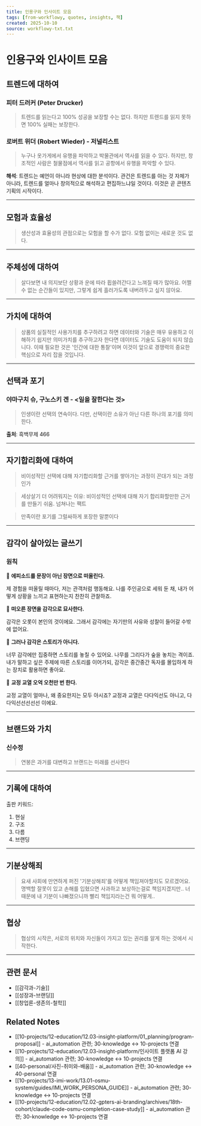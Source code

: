```yaml
---
title: 인용구와 인사이트 모음
tags: [from-workflowy, quotes, insights, 책]
created: 2025-10-10
source: workflowy-txt.txt
---
```


# 인용구와 인사이트 모음

## 트렌드에 대하여

### 피터 드러커 (Peter Drucker)

> 트렌드를 읽는다고 100% 성공을 보장할 수는 없다. 하지만 트렌드를 읽지 못하면 100% 실패는 보장한다.

### 로버트 위더 (Robert Wieder) - 저널리스트

> 누구나 옷가게에서 유행을 파악하고 박물관에서 역사를 읽을 수 있다. 하지만, 창조적인 사람은 철물점에서 역사를 읽고 공항에서 유행을 파악할 수 있다.

**해석**: 트렌드는 예언이 아니라 현상에 대한 분석이다. 관건은 트렌드를 아는 것 자체가 아니라, 트렌드를 얼마나 창의적으로 해석하고 편집하느냐일 것이다. 이것은 곧 콘텐츠 기획의 시작이다.

---

## 모험과 효율성

> 생산성과 효율성의 관점으로는 모험을 할 수가 없다. 모험 없이는 새로운 것도 없다.

---

## 주체성에 대하여

> 살다보면 내 의지보단 상황과 운에 따라 휩쓸려간다고 느껴질 때가 많아요. 어쩔 수 없는 순간들이 있지만, 그렇게 쉽게 흘러가도록 내버려두고 싶지 않아요.

---

## 가치에 대하여

> 상품의 실질적인 사용가치를 추구하려고 하면 데이터와 기술은 매우 유용하고 이해하기 쉽지만 의미가치를 추구하고자 한다면 데이터도 기술도 도움이 되지 않습니다. 이때 필요한 것은 '인간에 대한 통찰'이며 이것이 앞으로 경쟁력의 중요한 핵심으로 자리 잡을 것입니다.

---

## 선택과 포기

### 야마구치 슈, 구노스키 겐 - <일을 잘한다는 것>

> 인생이란 선택의 연속이다. 다만, 선택이란 소유가 아닌 다른 하나의 포기를 의미한다.

**출처**: 흑백무제 466

---

## 자기합리화에 대하여

> 비이성적인 선택에 대해 자기합리화할 근거를 쌓아가는 과정이 꼰대가 되는 과정인가

> 세상살기 더 어려워지는 이유: 비이성적인 선택에 대해 자기 합리화할만한 근거를 만들기 쉬움. 넘쳐나는 팩트

> 만족이란 포기를 그럴싸하게 포장한 말뿐이다

---

## 감각이 살아있는 글쓰기

### 원칙

📌 **에피소드를 문장이 아닌 장면으로 떠올린다.**

제 경험을 떠올릴 때마다, 저는 관객처럼 행동해요. 나를 주인공으로 세워 둔 채, 내가 어떻게 상황을 느끼고 표현하는지 찬찬히 관찰하죠.

📌 **떠오른 장면을 감각으로 묘사한다.**

감각은 오롯이 본인의 것이에요. 그래서 감각에는 자기만의 사유와 성찰이 들어갈 수밖에 없어요.

📌 **그러나 감각은 스토리가 아니다.**

너무 감각에만 집중하면 스토리를 놓칠 수 있어요. 나무를 그리다가 숲을 놓치는 격이죠. 내가 말하고 싶은 주제에 따른 스토리를 이어가되, 감각은 중간중간 독자를 몰입하게 하는 장치로 활용하면 좋아요.

📌 **교정 교열 오억 오천만 번 한다.**

교정 교열이 얼마나, 왜 중요한지는 모두 아시죠? 교정과 교열은 다다익선도 아니고, 다다익선선선선선 이에요.

---

## 브랜드와 가치

### 신수정

> 연봉은 과거를 대변하고 브랜드는 미래를 선사한다

---

## 기록에 대하여

출판 키워드:
1. 현실
2. 구조
3. 다름
4. 브랜딩

---

## 기분상해죄

> 요새 사회에 만연하게 퍼진 '기분상해죄'를 어떻게 책임져야할지도 모르겠어요. 명백할 잘못이 있고 손해를 입혔으면 사과하고 보상하는걸로 책임지겠지만.. 너때문에 내 기분이 나빠졌으니까 빨리 책임지라는건 뭐 어떻게..

---

## 협상

> 협상의 시작은, 서로의 위치와 자신들이 가지고 있는 권리를 알게 하는 것에서 시작한다.

---

## 관련 문서
- [[감각과-기술]]
- [[성장과-브랜딩]]
- [[창업론-생존의-철학]]

## Related Notes

- [[10-projects/12-education/12.03-insight-platform/01_planning/program-proposal]] - ai_automation 관련; 30-knowledge ↔ 10-projects 연결
- [[10-projects/12-education/12.03-insight-platform/인사이트 플랫폼 AI 강의]] - ai_automation 관련; 30-knowledge ↔ 10-projects 연결
- [[40-personal/사진-취미와-배움]] - ai_automation 관련; 30-knowledge ↔ 40-personal 연결
- [[10-projects/13-imi-work/13.01-osmu-system/guides/IMI_WORK_PERSONA_GUIDE]] - ai_automation 관련; 30-knowledge ↔ 10-projects 연결
- [[10-projects/12-education/12.02-gpters-ai-branding/archives/18th-cohort/claude-code-osmu-completion-case-study]] - ai_automation 관련; 30-knowledge ↔ 10-projects 연결
